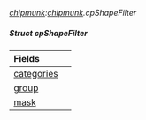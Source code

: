 _[chipmunk](../../modules/chipmunk/chipmunk-module.md):[chipmunk](../../modules/chipmunk/chipmunk-module.md).cpShapeFilter_
##### Struct cpShapeFilter

| Fields | |
|:---|:---|
| [categories](chipmunk-cpshapefilter-categories.md) |  |
| [group](chipmunk-cpshapefilter-group.md) |  |
| [mask](chipmunk-cpshapefilter-mask.md) |  |
